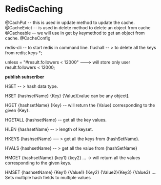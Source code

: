 # RedisCaching

@CachPut -- this is used in update method to update the cache.
@CacheEvict -- is used in delete method to delete an object from cache
@Cacheable --  we will use in get by keymethod to get an object from cache.
@CacheConfig



redis-cli -- to start redis in command line.
flushall -- > to delete all the keys from redis;
keys *;

unless = "#result.followers < 12000"  ---> will store only user result.followers < 12000;

**publish subscriber**


HSET -- > hash data type.

HSET {hashsetName} {Key} {Value}[value can be any object].

HGET {hashsetName} {Key} -- will return the {Value} corresponding to the given {Key}.

HGETALL {hashsetName} -- get all the key values.

HLEN {hashsetName} -- > length of keyset.

HKEYS {hashsetName}  --- > get all the keys from {hashSetName}.

HVALS {hashsetName}  -- >  get all the value from {hashSetName}

HMGET {hashsetName} {key1} {key2} ...  ->  will return all the values corresponding to the given keys.

HMSET {hashsetName} {Key1} {Value1} {Key2} {Value2}{Key3} {Value3} ....
Sets multiple hash fields to multiple values

